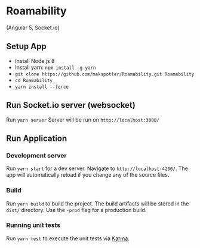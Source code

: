 # Roamability
(Angular 5, Socket.io)

## Setup App
* Install Node.js 8
* Install yarn: `npm install -g yarn`
* `git clone https://github.com/makspotter/Roamability.git Roamability`
* `cd Roamability`
* `yarn install --force`

## Run Socket.io server (websocket)
Run `yarn server`
Server will be run on `http://localhost:3000/`

## Run Application
### Development server
Run `yarn start` for a dev server. Navigate to `http://localhost:4200/`. The app will automatically reload if you change any of the source files.

### Build
Run `yarn build` to build the project. The build artifacts will be stored in the `dist/` directory. Use the `-prod` flag for a production build.

### Running unit tests
Run `yarn test` to execute the unit tests via [Karma](https://karma-runner.github.io).